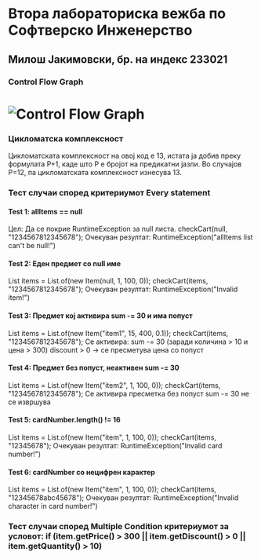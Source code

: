 # Втора лабораториска вежба по Софтверско Инженерство
## Милош Јакимовски, бр. на индекс 233021
### Control Flow Graph
# ![Control Flow Graph](https://github.com/user-attachments/assets/e971f618-656c-419e-a433-1e95f1505e31)
### Цикломатска комплексност
Цикломатската комплексност на овој код е 13, истата ја добив преку формулата P+1, каде што P е бројот на предикатни јазли. Во случајoв P=12, па цикломатската комплексност изнесува 13.
### Тест случаи според критериумот Every statement
#### Test 1: allItems == null
Цел: Да се покрие RuntimeException за null листа.
checkCart(null, "1234567812345678");
Очекуван резултат: RuntimeException("allItems list can't be null!")

#### Test 2: Еден предмет со null име
List<Item> items = List.of(new Item(null, 1, 100, 0));
checkCart(items, "1234567812345678");
Очекуван резултат: RuntimeException("Invalid item!")

#### Test 3: Предмет кој активира sum -= 30 и има попуст
List<Item> items = List.of(new Item("item1", 15, 400, 0.1));
checkCart(items, "1234567812345678");
Се активира:
sum -= 30 (заради количина > 10 и цена > 300)
discount > 0 → се пресметува цена со попуст

#### Test 4: Предмет без попуст, неактивен sum -= 30
List<Item> items = List.of(new Item("item2", 1, 100, 0));
checkCart(items, "1234567812345678");
Се активира пресметка без попуст
sum -= 30 не се извршува

#### Test 5: cardNumber.length() != 16
List<Item> items = List.of(new Item("item", 1, 100, 0));
checkCart(items, "12345678");
Очекуван резултат: RuntimeException("Invalid card number!")

#### Test 6: cardNumber со нецифрен карактер
List<Item> items = List.of(new Item("item", 1, 100, 0));
checkCart(items, "12345678abc45678");
Очекуван резултат: RuntimeException("Invalid character in card number!")

### Тест случаи според Multiple Condition критериумот за условот: if (item.getPrice() > 300 || item.getDiscount() > 0 || item.getQuantity() > 10)


